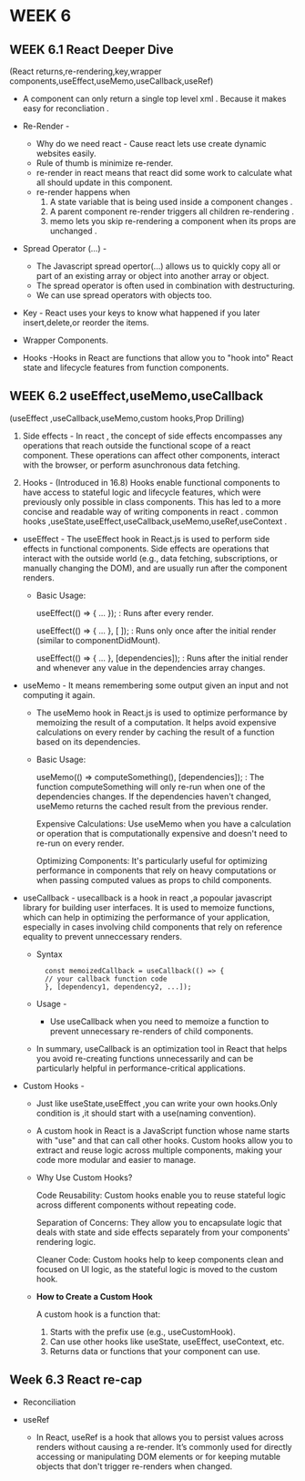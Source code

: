 # WEEK 6

## WEEK 6.1 React Deeper Dive
(React returns,re-rendering,key,wrapper components,useEffect,useMemo,useCallback,useRef)

- A component can only return a single top level xml . Because it makes easy for reconcliation .

- Re-Render -
  -  Why do we need react - Cause react lets use create dynamic websites easily.
    - Rule of thumb is minimize re-render.
  - re-render in  react means that react did some work to calculate what all should update in this component. 
  - re-render happens when 
      1. A state variable that is being used inside a component changes .
      2. A parent component re-render triggers all children re-rendering .
      3. memo lets you skip re-rendering a component when its props are unchanged .

- Spread Operator (...) -
  - The Javascript spread opertor(...) allows us to quickly copy all or part of an existing array or object into another array or object.
  - The spread operator is often used in combination with destructuring.
  - We can use spread operators with objects too.

- Key
        - React uses your keys to know what happened if you later insert,delete,or reorder the items.

- Wrapper Components.
        
- Hooks 
        -Hooks in React are functions that allow you to "hook into" React state and lifecycle features from function components.

## WEEK 6.2 useEffect,useMemo,useCallback
(useEffect ,useCallback,useMemo,custom hooks,Prop Drilling)

1. Side effects -
               In react , the concept of side effects encompasses any operations that reach outside the functional scope of a react component. These operations can affect other components, interact with the browser, or perform asunchronous data fetching.

2. Hooks -      (Introduced in 16.8)
               Hooks enable functional components to have access to stateful logic and lifecycle features, which were previously only possible in class components. This has led to a more concise and readable way of writing components in react . 
                common hooks ,useState,useEffect,useCallback,useMemo,useRef,useContext .

- useEffect - 
The useEffect hook in React.js is used to perform side effects in functional components. Side effects are operations that interact with the outside world (e.g., data fetching, subscriptions, or manually changing the DOM), and are usually run after the component renders.

  - Basic Usage:

    useEffect(() => { ... }); : Runs after every render.

    useEffect(() => { ... }, [ ]); : Runs only once after the initial render (similar to componentDidMount).

    useEffect(() => { ... }, [dependencies]); : Runs after the initial render and whenever any value in the dependencies array changes.

- useMemo - It means remembering some output given an input and not computing it again.

    - The useMemo hook in React.js is used to optimize performance by memoizing the result of a computation. It helps avoid expensive calculations on every render by caching the result of a function based on its dependencies.

    - Basic Usage:

      useMemo(() => computeSomething(), [dependencies]); : The function computeSomething will only re-run when one of the dependencies changes. If the dependencies haven't changed, useMemo returns the cached result from the previous render.

      Expensive Calculations: Use useMemo when you have a calculation or operation that is computationally expensive and doesn't need to re-run on every render.

      Optimizing Components: It's particularly useful for optimizing performance in components that rely on heavy computations or when passing computed values as props to child components.

- useCallback -
      usecallback is a hook in react ,a popoular javascript library for building user interfaces. It is used to memoize functions, which can help in optimizing the performance of your application, especially in cases involving child components that rely on reference equality to prevent unneccessary renders.

  - Syntax

          const memoizedCallback = useCallback(() => {
          // your callback function code
          }, [dependency1, dependency2, ...]);

  - Usage -
    - Use useCallback when you need to memoize a function to prevent unnecessary re-renders of child components.

  - In summary, useCallback is an optimization tool in React that helps you avoid re-creating functions unnecessarily and can be particularly helpful in performance-critical applications.

- Custom Hooks -

    - Just like useState,useEffect ,you can write your own hooks.Only condition is ,it should start with a use(naming convention). 

    - A custom hook in React is a JavaScript function whose name starts with "use" and that can call other hooks. Custom hooks allow you to extract and reuse logic across multiple components, making your code more modular and easier to manage.

  - Why Use Custom Hooks?

    Code Reusability: Custom hooks enable you to reuse stateful logic across different components without repeating code.

    Separation of Concerns: They allow you to encapsulate logic that deals with state and side effects separately from your components' rendering logic.

    Cleaner Code: Custom hooks help to keep components clean and focused on UI logic, as the stateful logic is moved to the custom hook.

  - <b>How to Create a Custom Hook</b>

    A custom hook is a function that:

    1. Starts with the prefix use (e.g., useCustomHook).
    2. Can use other hooks like useState, useEffect, useContext, etc.
    3. Returns data or functions that your component can use.

## Week 6.3  React re-cap

- Reconciliation

- useRef 

    - In React, useRef is a hook that allows you to persist values across renders without causing a re-render. It’s commonly used for directly accessing or manipulating DOM elements or for keeping mutable objects that don't trigger re-renders when changed.